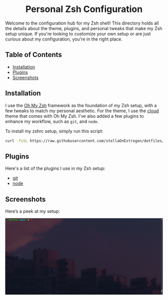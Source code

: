 <h1 align="center">Personal Zsh Configuration</h1>

Welcome to the configuration hub for my Zsh shell! This directory holds all the details about the theme, plugins, and personal tweaks that make my Zsh setup unique. If you're looking to customize your own setup or are just curious about my configuration, you're in the right place.

## Table of Contents
- [Installation](#installation)
- [Plugins](#plugins)
- [Screenshots](#screenshots)

## Installation

I use the [Oh My Zsh](https://ohmyz.sh/) framework as the foundation of my Zsh setup, with a few tweaks to match my personal aesthetic. For the theme, I use the [cloud](https://github.com/ohmyzsh/ohmyzsh/blob/master/themes/cloud.zsh-theme) theme that comes with Oh My Zsh. I've also added a few plugins to enhance my workflow, such as `git`, and `node`.

To install my zshrc setup, simply run this script:

```bash
curl -fsSL https://raw.githubusercontent.com/stellaOnEstrogen/dotfiles/machines/personal/scripts/install_zsh.sh | bash
```

## Plugins

Here's a list of the plugins I use in my Zsh setup:

- [git](https://github.com/ohmyzsh/ohmyzsh/tree/master/plugins/git)
- [node](https://github.com/ohmyzsh/ohmyzsh/tree/master/plugins/node)

## Screenshots

Here’s a peek at my setup:

![Main](../../assets/zsh/image.png)